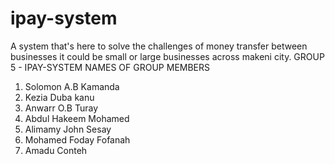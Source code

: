 # ipay-system
A system that's here to solve the challenges of money transfer between businesses it could be small or large businesses across makeni city.
GROUP 5 - IPAY-SYSTEM
  NAMES OF GROUP MEMBERS
  1. Solomon A.B Kamanda
  2. Kezia Duba kanu
  3. Anwarr O.B Turay
  4. Abdul Hakeem Mohamed
  5. Alimamy John Sesay
  6. Mohamed Foday Fofanah
  7. Amadu Conteh
